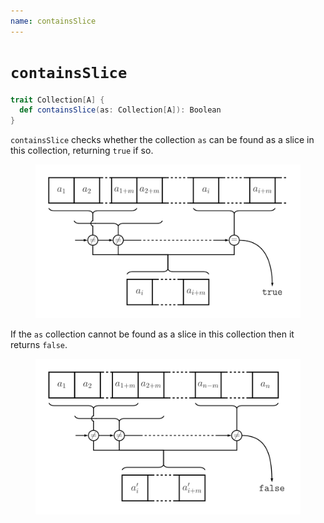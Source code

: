 ```yaml
---
name: containsSlice
---
```


# `containsSlice`

~~~ scala
trait Collection[A] {
  def containsSlice(as: Collection[A]): Boolean
}
~~~

`containsSlice` checks whether the collection `as` can be found as a slice in this collection, returning `true` if so.

<figure class="diagram">
  <img src="images/containsSlice.svg" alt="containsSlice function">
  <!-- <figcaption class="diagram-desc"></figcaption> -->
</figure>

If the `as` collection cannot be found as a slice in this collection then it returns `false`.

<figure class="diagram">
  <img src="images/containsSlice.2.svg" alt="containsSlice function">
  <!-- <figcaption class="diagram-desc"></figcaption> -->
</figure>

